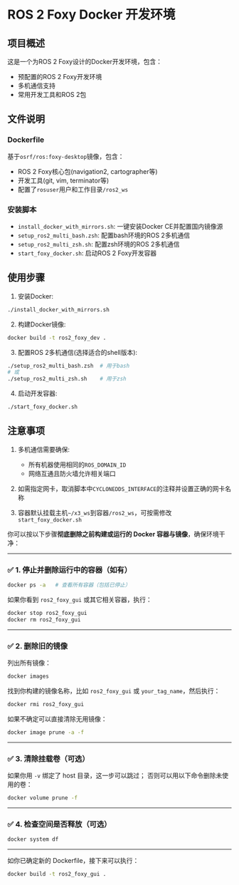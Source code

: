 # ROS 2 Foxy Docker 开发环境

## 项目概述
这是一个为ROS 2 Foxy设计的Docker开发环境，包含：
- 预配置的ROS 2 Foxy开发环境
- 多机通信支持
- 常用开发工具和ROS 2包

## 文件说明

### Dockerfile
基于`osrf/ros:foxy-desktop`镜像，包含：
- ROS 2 Foxy核心包(navigation2, cartographer等)
- 开发工具(git, vim, terminator等)
- 配置了`rosuser`用户和工作目录`/ros2_ws`

### 安装脚本
- `install_docker_with_mirrors.sh`: 一键安装Docker CE并配置国内镜像源
- `setup_ros2_multi_bash.zsh`: 配置bash环境的ROS 2多机通信
- `setup_ros2_multi_zsh.sh`: 配置zsh环境的ROS 2多机通信
- `start_foxy_docker.sh`: 启动ROS 2 Foxy开发容器

## 使用步骤

1. 安装Docker:
```bash
./install_docker_with_mirrors.sh
```

2. 构建Docker镜像:
```bash
docker build -t ros2_foxy_dev .
```

3. 配置ROS 2多机通信(选择适合的shell版本):
```bash
./setup_ros2_multi_bash.zsh  # 用于bash
# 或
./setup_ros2_multi_zsh.sh    # 用于zsh
```

4. 启动开发容器:
```bash
./start_foxy_docker.sh
```

## 注意事项
1. 多机通信需要确保:
   - 所有机器使用相同的`ROS_DOMAIN_ID`
   - 网络互通且防火墙允许相关端口

2. 如需指定网卡，取消脚本中`CYCLONEDDS_INTERFACE`的注释并设置正确的网卡名称

3. 容器默认挂载主机`~/x3_ws`到容器`/ros2_ws`，可按需修改`start_foxy_docker.sh`

你可以按以下步骤**彻底删除之前构建或运行的 Docker 容器与镜像**，确保环境干净：

---

### ✅ **1. 停止并删除运行中的容器（如有）**
```bash
docker ps -a   # 查看所有容器（包括已停止）
```

如果你看到 `ros2_foxy_gui` 或其它相关容器，执行：
```bash
docker stop ros2_foxy_gui
docker rm ros2_foxy_gui
```

---

### ✅ **2. 删除旧的镜像**
列出所有镜像：
```bash
docker images
```

找到你构建的镜像名称，比如 `ros2_foxy_gui` 或 `your_tag_name`，然后执行：
```bash
docker rmi ros2_foxy_gui
```

如果不确定可以直接清除无用镜像：
```bash
docker image prune -a -f
```

---

### ✅ **3. 清除挂载卷（可选）**
如果你用 `-v` 绑定了 host 目录，这一步可以跳过；
否则可以用以下命令删除未使用的卷：
```bash
docker volume prune -f
```

---

### ✅ **4. 检查空间是否释放（可选）**
```bash
docker system df
```

---

如你已确定新的 Dockerfile，接下来可以执行：
```bash
docker build -t ros2_foxy_gui .
```

